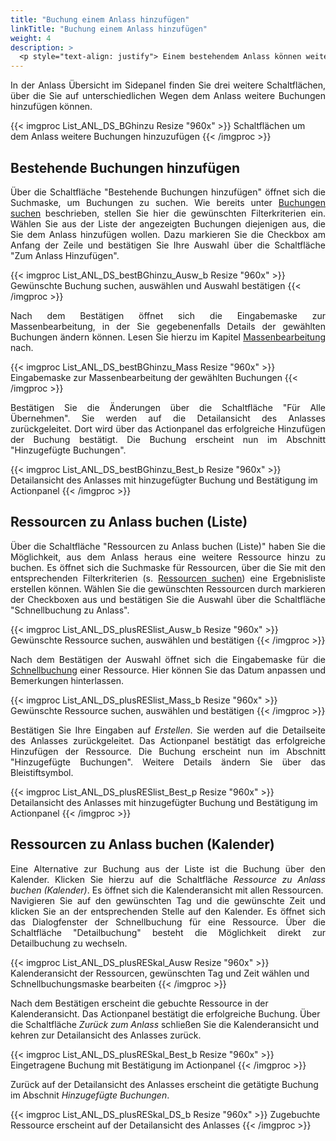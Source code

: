 ```yaml
---
title: "Buchung einem Anlass hinzufügen"
linkTitle: "Buchung einem Anlass hinzufügen"
weight: 4
description: >
  <p style="text-align: justify"> Einem bestehendem Anlass können weitere Buchungen hinzugefügt werden. Dies ist u.a. über das Sidepanel in der Detailansicht eines Anlasses möglich. </p>
---
```

<p style="text-align: justify"> In der Anlass Übersicht im Sidepanel finden Sie drei weitere Schaltflächen, über die Sie auf unterschiedlichen Wegen dem Anlass weitere Buchungen hinzufügen können. </p>

{{< imgproc List_ANL_DS_BGhinzu Resize "960x" >}}
Schaltflächen um dem Anlass weitere Buchungen hinzuzufügen 
{{< /imgproc >}}

## Bestehende Buchungen hinzufügen
<p style="text-align: justify"> Über die Schaltfläche "Bestehende Buchungen hinzufügen" öffnet sich die Suchmaske, um Buchungen zu suchen. Wie bereits unter <a href="/listen/1_buchungen-suchen/">Buchungen suchen</a> beschrieben, stellen Sie hier die gewünschten Filterkriterien ein. Wählen Sie aus der Liste der angezeigten Buchungen diejenigen aus, die Sie dem Anlass hinzufügen wollen. Dazu markieren Sie die Checkbox am Anfang der Zeile und bestätigen Sie Ihre Auswahl über die Schaltfläche "Zum Anlass Hinzufügen". </p>

{{< imgproc List_ANL_DS_bestBGhinzu_Ausw_b Resize "960x" >}}
Gewünschte Buchung suchen, auswählen und Auswahl bestätigen 
{{< /imgproc >}}

<p style="text-align: justify"> Nach dem Bestätigen öffnet sich die Eingabemaske zur Massenbearbeitung, in der Sie gegebenenfalls Details der gewählten Buchungen ändern können. Lesen Sie hierzu im Kapitel <a href="/buchen/massenbearbeitung/">Massenbearbeitung</a> nach. </p>

{{< imgproc List_ANL_DS_bestBGhinzu_Mass Resize "960x" >}}
Eingabemaske zur Massenbearbeitung der gewählten Buchungen 
{{< /imgproc >}}

<p style="text-align: justify"> Bestätigen Sie die Änderungen über die Schaltfläche "Für Alle Übernehmen". Sie werden auf die Detailansicht des Anlasses zurückgeleitet. Dort wird über das Actionpanel das erfolgreiche Hinzufügen der Buchung bestätigt. Die Buchung erscheint nun im Abschnitt "Hinzugefügte Buchungen". </p>

{{< imgproc List_ANL_DS_bestBGhinzu_Best_b Resize "960x" >}}
Detailansicht des Anlasses mit hinzugefügter Buchung und Bestätigung im Actionpanel 
{{< /imgproc >}}

## Ressourcen zu Anlass buchen (Liste)

<p style="text-align: justify"> Über die Schaltfläche "Ressourcen zu Anlass buchen (Liste)" haben Sie die Möglichkeit, aus dem Anlass heraus eine weitere Ressource hinzu zu buchen. Es öffnet sich die Suchmaske für Ressourcen, über die Sie mit den entsprechenden Filterkriterien (s. <a href="/listen/5_ressourcen-suchen/">Ressourcen suchen</a>) eine Ergebnisliste erstellen können. Wählen Sie die gewünschten Ressourcen durch markieren der Checkboxen aus und bestätigen Sie die Auswahl über die Schaltfläche "Schnellbuchung zu Anlass". </p>

{{< imgproc List_ANL_DS_plusRESlist_Ausw_b Resize "960x" >}}
Gewünschte Ressource suchen, auswählen und bestätigen
{{< /imgproc >}}

<p style="text-align: justify"> Nach dem Bestätigen der Auswahl öffnet sich die Eingabemaske für die <a href="/buchen/buchung-erstellen/schnellbuchung/">Schnellbuchung</a> einer Ressource. Hier können Sie das Datum anpassen und Bemerkungen hinterlassen. </p>

{{< imgproc List_ANL_DS_plusRESlist_Mass_b Resize "960x" >}}
Gewünschte Ressource suchen, auswählen und bestätigen
{{< /imgproc >}}

<p style="text-align: justify"> Bestätigen Sie Ihre Eingaben auf <i>Erstellen</i>. Sie werden auf die Detailseite des Anlasses zurückgeleitet. Das Actionpanel bestätigt das erfolgreiche Hinzufügen der Ressource. Die Buchung erscheint nun im Abschnitt "Hinzugefügte Buchungen". Weitere Details ändern Sie über das Bleistiftsymbol. </p>

{{< imgproc List_ANL_DS_plusRESlist_Best_p Resize "960x" >}}
Detailansicht des Anlasses mit hinzugefügter Buchung und Bestätigung im Actionpanel
{{< /imgproc >}}

## Ressourcen zu Anlass buchen (Kalender)
<p style="text-align: justify"> Eine Alternative zur Buchung aus der Liste ist die Buchung über den Kalender. Klicken Sie hierzu auf die Schaltfläche <i>Ressource zu Anlass buchen (Kalender)</i>. Es öffnet sich die Kalenderansicht mit allen Ressourcen. </br>
Navigieren Sie auf den gewünschten Tag und die gewünschte Zeit und klicken Sie an der entsprechenden Stelle auf den Kalender. Es öffnet sich das Dialogfenster der Schnellbuchung für eine Ressource. Über die Schaltfläche "Detailbuchung" besteht die Möglichkeit direkt zur Detailbuchung zu wechseln. </p>

{{< imgproc List_ANL_DS_plusRESkal_Ausw Resize "960x" >}}
Kalenderansicht der Ressourcen, gewünschten Tag und Zeit wählen und Schnellbuchungsmaske bearbeiten
{{< /imgproc >}}

Nach dem Bestätigen erscheint die gebuchte Ressource in der Kalenderansicht. Das Actionpanel bestätigt die erfolgreiche Buchung. Über die Schaltfläche <i>Zurück zum Anlass</i> schließen Sie die Kalenderansicht und kehren zur Detailansicht des Anlasses zurück.

{{< imgproc List_ANL_DS_plusRESkal_Best_b Resize "960x" >}}
Eingetragene Buchung mit Bestätigung im Actionpanel 
{{< /imgproc >}}

Zurück auf der Detailansicht des Anlasses erscheint die getätigte Buchung im Abschnit <i>Hinzugefügte Buchungen</i>.

{{< imgproc List_ANL_DS_plusRESkal_DS_b Resize "960x" >}}
Zugebuchte Ressource erscheint auf der Detailansicht des Anlasses 
{{< /imgproc >}}